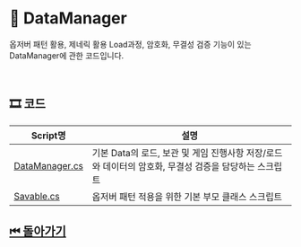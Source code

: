 # 🔎 DataManager

옵저버 패턴 활용, 제네릭 활용 Load과정,  암호화, 무결성 검증 기능이 있는 DataManager에 관한 코드입니다.


<!--![이미지]() -->

<br>

## 🎞 코드 

| Script명 | 설명 |
|---|---|
|[DataManager.cs](./DialogTyper.cs) | 기본 Data의 로드, 보관 및 게임 진행사항 저장/로드와 데이터의 암호화, 무결성 검증을 담당하는 스크립트 |
|[Savable.cs](./BaseData.cs)| 옵저버 패턴 적용을 위한 기본 부모 클래스 스크립트 |


## [⏮ 돌아가기](../../)
